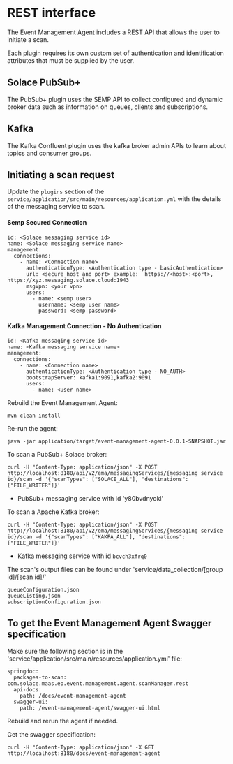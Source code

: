 # REST interface

The Event Management Agent includes a REST API that allows the user to initiate a scan.

Each plugin requires its own custom set of authentication and identification attributes that must be supplied by the
user.

## Solace PubSub+

The PubSub+ plugin uses the SEMP API to collect configured and dynamic broker data such as information on queues,
clients and subscriptions.

## Kafka

The Kafka Confluent plugin uses the kafka broker admin APIs to learn about topics and consumer groups.

## Initiating a scan request

Update the `plugins` section of the `service/application/src/main/resources/application.yml` with the details of the
messaging service to scan.

#### Semp Secured Connection

```
id: <Solace messaging service id>
name: <Solace messaging service name>
management:
  connections:
    - name: <Connection name>
      authenticationType: <Authentication type - basicAuthentication>
      url: <secure host and port> example:  https://<host>:<port>, https://xyz.messaging.solace.cloud:1943 
      msgVpn: <your vpn>
      users:
        - name: <semp user>
          username: <semp user name>
          password: <semp password> 
```

#### Kafka Management Connection - No Authentication

```
id: <Kafka messaging service id>
name: <Kafka messaging service name>
management:
  connections:
    - name: <Connection name>
      authenticationType: <Authentication type - NO_AUTH>
      bootstrapServer: kafka1:9091,kafka2:9091
      users:
        - name: <user name> 
```

Rebuild the Event Management Agent:

```
mvn clean install
```

Re-run the agent:

```
java -jar application/target/event-management-agent-0.0.1-SNAPSHOT.jar
```

To scan a PubSub+ Solace broker:

```
curl -H "Content-Type: application/json" -X POST http://localhost:8180/api/v2/ema/messagingServices/{messaging service id}/scan -d '{"scanTypes": ["SOLACE_ALL"], "destinations":["FILE_WRITER"]}'
```

* PubSub+ messaging service with id 'y80bvdnyokl'

To scan a Apache Kafka broker:

```
curl -H "Content-Type: application/json" -X POST http://localhost:8180/api/v2/ema/messagingServices/{messaging service id}/scan -d '{"scanTypes": ["KAKFA_ALL"], "destinations":["FILE_WRITER"]}'
```

* Kafka messaging service with id `bcvch3xfrq0`

The scan's output files can be found under 'service/data_collection/[group id]/[scan id]/'

```
queueConfiguration.json
queueListing.json
subscriptionConfiguration.json
```

## To get the Event Management Agent Swagger specification

Make sure the following section is in the 'service/application/src/main/resources/application.yml' file:

```
springdoc:
  packages-to-scan: com.solace.maas.ep.event.management.agent.scanManager.rest
  api-docs:
    path: /docs/event-management-agent
  swagger-ui:
    path: /event-management-agent/swagger-ui.html
```

Rebuild and rerun the agent if needed.

Get the swagger specification:

```
curl -H "Content-Type: application/json" -X GET http://localhost:8180/docs/event-management-agent
```
